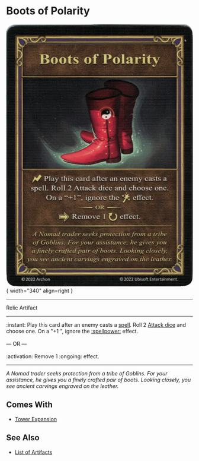 # Boots of Polarity

![Boots of Polarity](../assets/artifacts_relic-boots_of_polarity.webp){ width="340" align=right }
___
Relic Artifact
___
:instant: Play this card after an enemy casts a [spell](../spells.md). Roll 2 [Attack dice](../dice.md#attack-die) and choose one. On a "+1 ", ignore the [:spellpower:](../spells.md) effect.<br><br>— OR —<br><br>:activation: Remove 1 :ongoing: effect.
___
*A Nomad trader seeks protection from a tribe of Goblins. For your assistance, he gives you a finely crafted pair of boots. Looking closely, you see ancient carvings engraved on the leather.*


## Comes With

- [Tower Expansion](../content.md)


## See Also

- [List of Artifacts](../artifacts.md)
